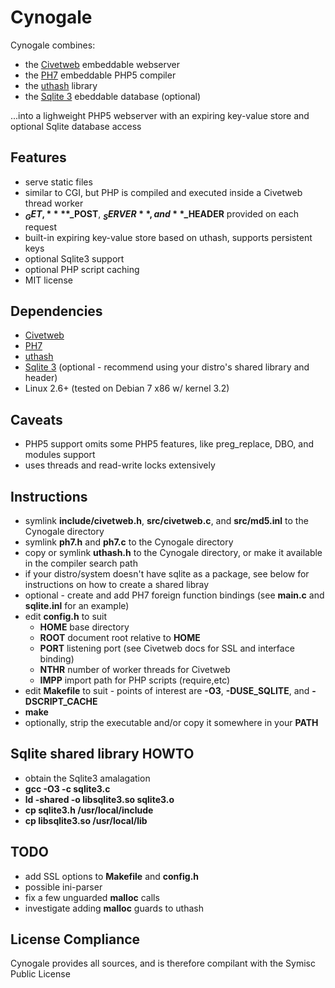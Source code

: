 # **Cynogale**

Cynogale combines:
* the [Civetweb](https://github.com/bel2125/civetweb) embeddable webserver
* the [PH7](https://github.com/symisc/PH7) embeddable PHP5 compiler 
* the [uthash](https://github.com/troydhanson/uthash) library
* the [Sqlite 3](http://www.sqlite.org) ebeddable database (optional)

...into a lighweight PHP5 webserver with an expiring key-value store and optional Sqlite database access

## Features
* serve static files
* similar to CGI, but PHP is compiled and executed inside a Civetweb thread worker
* **$_GET,** **$_POST**, **$_SERVER**, and **$_HEADER** provided on each request
* built-in expiring key-value store based on uthash, supports persistent keys
* optional Sqlite3 support
* optional PHP script caching
* MIT license

## Dependencies
* [Civetweb](https://github.com/bel2125/civetweb)
* [PH7](https://github.com/symisc/PH7)
* [uthash](https://github.com/troydhanson/uthash)
* [Sqlite 3](http://www.sqlite.org) (optional - recommend using your distro's shared library and header)
* Linux 2.6+ (tested on Debian 7 x86 w/ kernel 3.2)

## Caveats
* PHP5 support omits some PHP5 features, like preg_replace, DBO, and modules support
* uses threads and read-write locks extensively


## Instructions
* symlink **include/civetweb.h**, **src/civetweb.c**, and **src/md5.inl** to the Cynogale directory
* symlink **ph7.h** and **ph7.c** to the Cynogale directory
* copy or symlink **uthash.h** to the Cynogale directory, or make it available in the compiler search path
* if your distro/system doesn't have sqlite as a package, see below for instructions on how to create a shared libray
* optional - create and add PH7 foreign function bindings (see **main.c** and **sqlite.inl** for an example)
* edit **config.h** to suit
  * **HOME** base directory
  * **ROOT** document root relative to **HOME**
  * **PORT** listening port (see Civetweb docs for SSL and interface binding)
  * **NTHR** number of worker threads for Civetweb
  * **IMPP** import path for PHP scripts (require,etc)
* edit **Makefile** to suit - points of interest are **-O3**, **-DUSE_SQLITE**, and **-DSCRIPT_CACHE**
* **make**
* optionally, strip the executable and/or copy it somewhere in your **PATH**


## Sqlite shared library HOWTO
* obtain the Sqlite3 amalagation
* **gcc -O3 -c sqlite3.c**
* **ld -shared -o libsqlite3.so sqlite3.o**
* **cp sqlite3.h /usr/local/include** 
* **cp libsqlite3.so /usr/local/lib** 


## TODO
* add SSL options to **Makefile** and **config.h**
* possible ini-parser
* fix a few unguarded **malloc** calls
* investigate adding **malloc** guards to uthash

## License Compliance
Cynogale provides all sources, and is therefore compilant with the Symisc Public License



